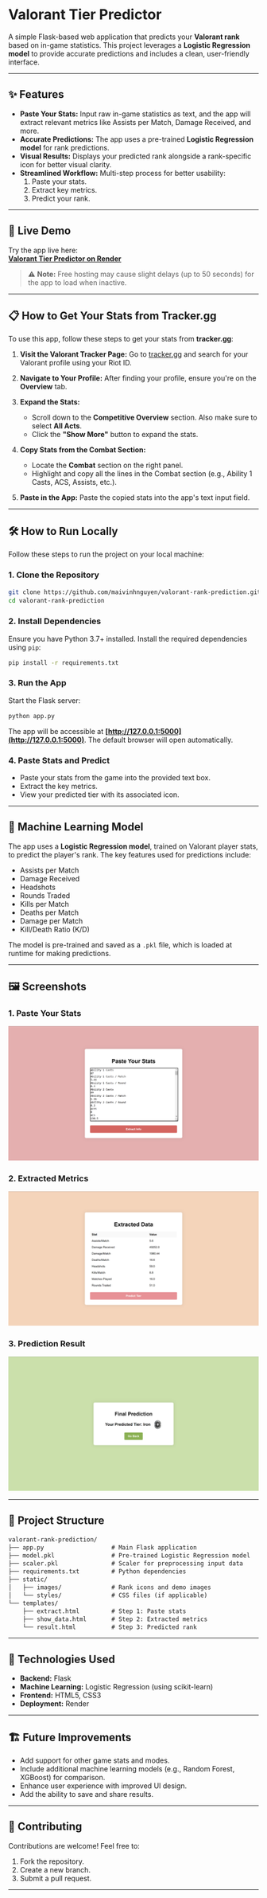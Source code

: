 

# Valorant Tier Predictor

A simple Flask-based web application that predicts your **Valorant rank** based on in-game statistics. This project leverages a **Logistic Regression model** to provide accurate predictions and includes a clean, user-friendly interface.

---

## ✨ Features

- **Paste Your Stats:** Input raw in-game statistics as text, and the app will extract relevant metrics like Assists per Match, Damage Received, and more.
- **Accurate Predictions:** The app uses a pre-trained **Logistic Regression model** for rank predictions.
- **Visual Results:** Displays your predicted rank alongside a rank-specific icon for better visual clarity.
- **Streamlined Workflow:** Multi-step process for better usability:
  1. Paste your stats.
  2. Extract key metrics.
  3. Predict your rank.

---

## 🚀 Live Demo

Try the app live here:  
[**Valorant Tier Predictor on Render**](https://valorant-rank-prediction.onrender.com)

> ⚠️ **Note:** Free hosting may cause slight delays (up to 50 seconds) for the app to load when inactive.

---
## 📋 How to Get Your Stats from Tracker.gg

To use this app, follow these steps to get your stats from **tracker.gg**:

1. **Visit the Valorant Tracker Page:**
   Go to [tracker.gg](https://tracker.gg) and search for your Valorant profile using your Riot ID.

2. **Navigate to Your Profile:**
   After finding your profile, ensure you're on the **Overview** tab.

3. **Expand the Stats:**
   - Scroll down to the **Competitive Overview** section. Also make sure to select **All Acts**.
   - Click the **"Show More"** button to expand the stats.

4. **Copy Stats from the Combat Section:**
   - Locate the **Combat** section on the right panel.
   - Highlight and copy all the lines in the Combat section (e.g., Ability 1 Casts, ACS, Assists, etc.).

5. **Paste in the App:**
   Paste the copied stats into the app's text input field.

---
## 🛠️ How to Run Locally

Follow these steps to run the project on your local machine:

### 1. Clone the Repository
```bash
git clone https://github.com/maivinhnguyen/valorant-rank-prediction.git
cd valorant-rank-prediction
```

### 2. Install Dependencies
Ensure you have Python 3.7+ installed. Install the required dependencies using `pip`:
```bash
pip install -r requirements.txt
```

### 3. Run the App
Start the Flask server:
```bash
python app.py
```

The app will be accessible at **[http://127.0.0.1:5000](http://127.0.0.1:5000)**. The default browser will open automatically.

### 4. Paste Stats and Predict
- Paste your stats from the game into the provided text box.
- Extract the key metrics.
- View your predicted tier with its associated icon.

---

## 🧠 Machine Learning Model

The app uses a **Logistic Regression model**, trained on Valorant player stats, to predict the player's rank. The key features used for predictions include:

- Assists per Match
- Damage Received
- Headshots
- Rounds Traded
- Kills per Match
- Deaths per Match
- Damage per Match
- Kill/Death Ratio (K/D)

The model is pre-trained and saved as a `.pkl` file, which is loaded at runtime for making predictions.

---

## 🖼️ Screenshots

### 1. **Paste Your Stats**
![Paste Stats Screenshot](static/images/demo-paste-stats.png)

### 2. **Extracted Metrics**
![Extracted Stats Screenshot](static/images/demo-extract-stats.png)

### 3. **Prediction Result**
![Prediction Result Screenshot](static/images/demo-result.png)

---

## 📂 Project Structure

```plaintext
valorant-rank-prediction/
├── app.py                   # Main Flask application
├── model.pkl                # Pre-trained Logistic Regression model
├── scaler.pkl               # Scaler for preprocessing input data
├── requirements.txt         # Python dependencies
├── static/
│   ├── images/              # Rank icons and demo images
│   └── styles/              # CSS files (if applicable)
└── templates/
    ├── extract.html         # Step 1: Paste stats
    ├── show_data.html       # Step 2: Extracted metrics
    └── result.html          # Step 3: Predicted rank
```

---

## 🔧 Technologies Used

- **Backend:** Flask
- **Machine Learning:** Logistic Regression (using scikit-learn)
- **Frontend:** HTML5, CSS3
- **Deployment:** Render

---

## 🏗️ Future Improvements

- Add support for other game stats and modes.
- Include additional machine learning models (e.g., Random Forest, XGBoost) for comparison.
- Enhance user experience with improved UI design.
- Add the ability to save and share results.

---

## 🙌 Contributing

Contributions are welcome! Feel free to:
1. Fork the repository.
2. Create a new branch.
3. Submit a pull request.

---
